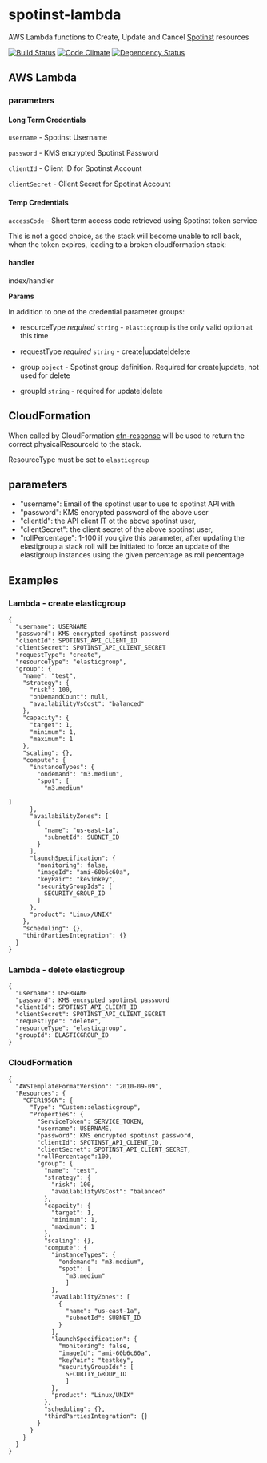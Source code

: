 # spotinst-lambda

AWS Lambda functions to Create, Update and Cancel [Spotinst](http://spotinst.com) resources


[![Build
Status](https://travis-ci.org/ImmobilienScout24/spotinst-lambda.svg?branch=master)](https://travis-ci.org/ImmobilienScout24/spotinst-lambda?branch=master)
[![Code
Climate](https://codeclimate.com/github/ImmobilienScout24/spotinst-lambda/badges/gpa.svg?branch=master)](https://codeclimate.com/github/ImmobilienScout24/spotinst-lambda?branch=master)
[![Dependency
Status](https://david-dm.org/ImmobilienScout24/spotinst-lambda.svg?branch=master)](https://david-dm.org/ImmobilienScout24/spotinst-lambda?branch=master)

## AWS Lambda

### parameters

#### Long Term Credentials

`username` - Spotinst Username

`password` - KMS encrypted Spotinst Password

`clientId` - Client ID for Spotinst Account

`clientSecret` - Client Secret for Spotinst Account

#### Temp Credentials

`accessCode` - Short term access code retrieved using Spotinst token service

This is not a good choice, as the stack will become unable to roll back, when the token expires, 
leading to a broken cloudformation stack:

#### handler
index/handler

**Params**

In addition to one of the credential parameter groups:

- resourceType *required* `string` - `elasticgroup` is the only valid
  option at this time

- requestType *required* `string` - create|update|delete

- group `object` - Spotinst group definition. Required for create|update, not used for delete

- groupId `string` - required for update|delete



## CloudFormation

When called by CloudFormation [cfn-response](http://docs.aws.amazon.com/AWSCloudFormation/latest/UserGuide/aws-properties-lambda-function-code.html#cfn-lambda-function-code-cfnresponsemodule)
will be used to return the correct physicalResourceId to the stack.

ResourceType must be set to `elasticgroup`

## parameters 

* "username": Email of the spotinst user to use to spotinst API with
* "password": KMS encrypted password of the above user
* "clientId": the API client IT ot the above spotinst user,
* "clientSecret": the client secret of the above spotinst user,
* "rollPercentage": 1-100 if you give this parameter, after updating the elastigroup a stack roll will be 
initiated to force an update of the elastigroup instances using the given percentage as roll percentage   



## Examples

### Lambda - create elasticgroup

    {
      "username": USERNAME
      "password": KMS encrypted spotinst password
      "clientId": SPOTINST_API_CLIENT_ID
      "clientSecret": SPOTINST_API_CLIENT_SECRET
      "requestType": "create",
      "resourceType": "elasticgroup",
      "group": {
        "name": "test",
        "strategy": {
          "risk": 100,
          "onDemandCount": null,
          "availabilityVsCost": "balanced"
        },
        "capacity": {
          "target": 1,
          "minimum": 1,
          "maximum": 1
        },
        "scaling": {},
        "compute": {
          "instanceTypes": {
            "ondemand": "m3.medium",
            "spot": [
              "m3.medium"
                                                                                                                                    ]
          },
          "availabilityZones": [
            {
              "name": "us-east-1a",
              "subnetId": SUBNET_ID
            }
          ],
          "launchSpecification": {
            "monitoring": false,
            "imageId": "ami-60b6c60a",
            "keyPair": "kevinkey",
            "securityGroupIds": [
              SECURITY_GROUP_ID
            ]
          },
          "product": "Linux/UNIX"
        },
        "scheduling": {},
        "thirdPartiesIntegration": {}
      }
    }

### Lambda - delete elasticgroup

    {
      "username": USERNAME
      "password": KMS encrypted spotinst password
      "clientId": SPOTINST_API_CLIENT_ID
      "clientSecret": SPOTINST_API_CLIENT_SECRET
      "requestType": "delete",
      "resourceType": "elasticgroup",
      "groupId": ELASTICGROUP_ID
    }


### CloudFormation

    {
      "AWSTemplateFormatVersion": "2010-09-09",
      "Resources": {
        "CFCR195GN": {
          "Type": "Custom::elasticgroup",
          "Properties": {
            "ServiceToken": SERVICE_TOKEN,
            "username": USERNAME,
            "password": KMS encrypted spotinst password,
            "clientId": SPOTINST_API_CLIENT_ID,
            "clientSecret": SPOTINST_API_CLIENT_SECRET,
            "rollPercentage":100,  
            "group": {
              "name": "test",
              "strategy": {
                "risk": 100,
                "availabilityVsCost": "balanced"
              },
              "capacity": {
                "target": 1,
                "minimum": 1,
                "maximum": 1
              },
              "scaling": {},
              "compute": {
                "instanceTypes": {
                  "ondemand": "m3.medium",
                  "spot": [
                    "m3.medium"
                    ]
                },
                "availabilityZones": [
                  {
                    "name": "us-east-1a",
                    "subnetId": SUBNET_ID
                  }
                ],
                "launchSpecification": {
                  "monitoring": false,
                  "imageId": "ami-60b6c60a",
                  "keyPair": "testkey",
                  "securityGroupIds": [
                    SECURITY_GROUP_ID
                    ]
                },
                "product": "Linux/UNIX"
              },
              "scheduling": {},
              "thirdPartiesIntegration": {}
            }
          }
        }
      }
    }
